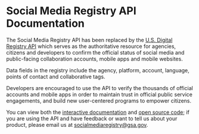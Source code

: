 # Social Media Registry API Documentation

The Social Media Registry API has been replaced by the [U.S. Digital Registry API](https://www.digitalgov.gov/services/u-s-digital-registry/) which serves as the authoritative resource for agencies, citizens and developers to confirm the official status of social media and public-facing collaboration accounts, mobile apps and mobile websites.

Data fields in the registry include the agency, platform, account, language, points of contact and collaborative tags.

Developers are encouraged to use the API to verify the thousands of official accounts and mobile apps in order to maintain trust in official public service engagements, and build new user-centered programs to empower citizens.

You can view both the [interactive documentation](https://socialmobileregistry.digitalgov.gov/#swagger-api-docs) and [open source code](https://github.com/GSA/social-media-registry); if you are using the API and have feedback or want to tell us about your product, please email us at <socialmediaregistry@gsa.gov>. 
